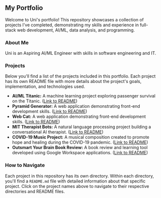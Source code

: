 ## My Portfolio

Welcome to Uni's portfolio! This repository showcases a collection of projects I've completed, demonstrating my skills and experience in full-stack web development, AI/ML, data analysis, and programming.

### About Me

Uni is an Aspiring AI/ML Engineer with skills in software engineering and IT.

### Projects

Below you'll find a list of the projects included in this portfolio. Each project has its own README file with more details about the project's goals, implementation, and technologies used.

*   **AI/ML Titanic:** A machine learning project exploring passenger survival on the Titanic. ([Link to README](./ai-titanic/titanic-README.md))
*   **Pyramid Generator:** A web application demonstrating front-end development skills. ([Link to README](./javascript/pyramid/pyramid-README.md))
*   **Web Cat:** A web application demonstrating front-end development skills. ([Link to README](./web-cat/cat-README.md))
*   **MIT Therapist Bots:** A natural language processing project building a conversational AI therapist. ([Link to README](./mit-therapistbot/mit-therapistbot-README.md))
*   **COVID-19 Music Project:** A musical composition created to promote hope and healing during the COVID-19 pandemic. ([Link to README](./music-covid19/earthmusic-covid19-README.md))
*   **Outsmart Your Brain Book Review:** A book review and learning tool developed using Google Workspace applications. ([Link to README](./ppt-outsmart/outsmart-README.md))

### How to Navigate

Each project in this repository has its own directory. Within each directory, you'll find a `README.md` file with detailed information about that specific project. Click on the project names above to navigate to their respective directories and README files.
